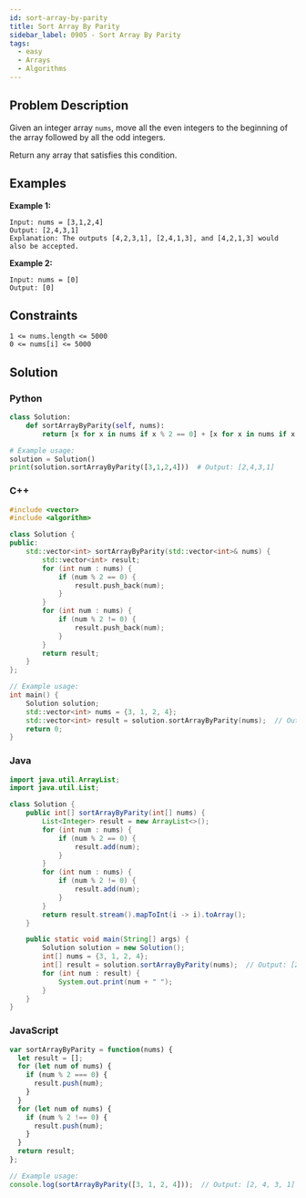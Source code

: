 ```yaml
---
id: sort-array-by-parity
title: Sort Array By Parity
sidebar_label: 0905 - Sort Array By Parity
tags:
  - easy
  - Arrays
  - Algorithms
---
```


## Problem Description

Given an integer array `nums`, move all the even integers to the beginning of the array followed by all the odd integers.

Return any array that satisfies this condition.

## Examples

**Example 1:**

```
Input: nums = [3,1,2,4]
Output: [2,4,3,1]
Explanation: The outputs [4,2,3,1], [2,4,1,3], and [4,2,1,3] would also be accepted.
```

**Example 2:**

```
Input: nums = [0]
Output: [0]
```

## Constraints

```
1 <= nums.length <= 5000
0 <= nums[i] <= 5000
```

## Solution

### Python

```python
class Solution:
    def sortArrayByParity(self, nums):
        return [x for x in nums if x % 2 == 0] + [x for x in nums if x % 2 != 0]

# Example usage:
solution = Solution()
print(solution.sortArrayByParity([3,1,2,4]))  # Output: [2,4,3,1]
```

### C++

```cpp
#include <vector>
#include <algorithm>

class Solution {
public:
    std::vector<int> sortArrayByParity(std::vector<int>& nums) {
        std::vector<int> result;
        for (int num : nums) {
            if (num % 2 == 0) {
                result.push_back(num);
            }
        }
        for (int num : nums) {
            if (num % 2 != 0) {
                result.push_back(num);
            }
        }
        return result;
    }
};

// Example usage:
int main() {
    Solution solution;
    std::vector<int> nums = {3, 1, 2, 4};
    std::vector<int> result = solution.sortArrayByParity(nums);  // Output: [2, 4, 3, 1]
    return 0;
}
```

### Java

```java
import java.util.ArrayList;
import java.util.List;

class Solution {
    public int[] sortArrayByParity(int[] nums) {
        List<Integer> result = new ArrayList<>();
        for (int num : nums) {
            if (num % 2 == 0) {
                result.add(num);
            }
        }
        for (int num : nums) {
            if (num % 2 != 0) {
                result.add(num);
            }
        }
        return result.stream().mapToInt(i -> i).toArray();
    }

    public static void main(String[] args) {
        Solution solution = new Solution();
        int[] nums = {3, 1, 2, 4};
        int[] result = solution.sortArrayByParity(nums);  // Output: [2, 4, 3, 1]
        for (int num : result) {
            System.out.print(num + " ");
        }
    }
}
```

### JavaScript

```javascript
var sortArrayByParity = function(nums) {
  let result = [];
  for (let num of nums) {
    if (num % 2 === 0) {
      result.push(num);
    }
  }
  for (let num of nums) {
    if (num % 2 !== 0) {
      result.push(num);
    }
  }
  return result;
};

// Example usage:
console.log(sortArrayByParity([3, 1, 2, 4]));  // Output: [2, 4, 3, 1]
```
